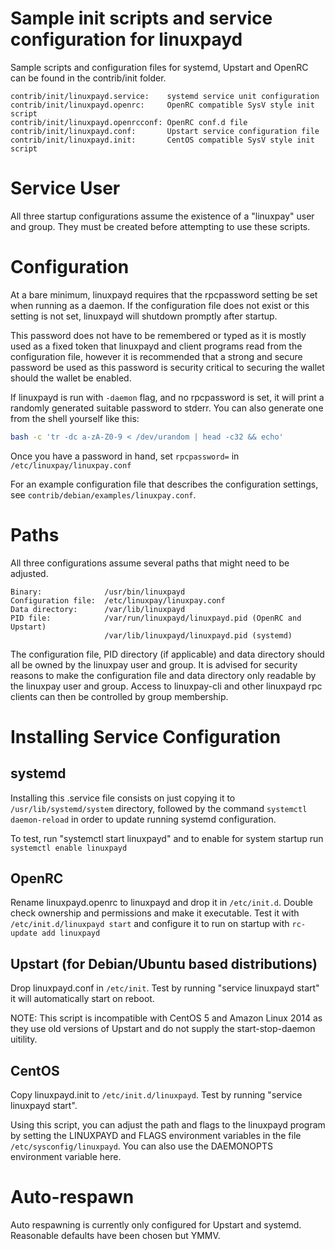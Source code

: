 # Sample init scripts and service configuration for linuxpayd

Sample scripts and configuration files for systemd, Upstart and OpenRC
can be found in the contrib/init folder.

    contrib/init/linuxpayd.service:    systemd service unit configuration
    contrib/init/linuxpayd.openrc:     OpenRC compatible SysV style init script
    contrib/init/linuxpayd.openrcconf: OpenRC conf.d file
    contrib/init/linuxpayd.conf:       Upstart service configuration file
    contrib/init/linuxpayd.init:       CentOS compatible SysV style init script

# Service User

All three startup configurations assume the existence of a "linuxpay" user
and group.  They must be created before attempting to use these scripts.

# Configuration

At a bare minimum, linuxpayd requires that the rpcpassword setting be set
when running as a daemon.  If the configuration file does not exist or this
setting is not set, linuxpayd will shutdown promptly after startup.

This password does not have to be remembered or typed as it is mostly used
as a fixed token that linuxpayd and client programs read from the configuration
file, however it is recommended that a strong and secure password be used
as this password is security critical to securing the wallet should the
wallet be enabled.

If linuxpayd is run with `-daemon` flag, and no rpcpassword is set, it will
print a randomly generated suitable password to stderr.  You can also
generate one from the shell yourself like this:

```bash
bash -c 'tr -dc a-zA-Z0-9 < /dev/urandom | head -c32 && echo'
```

Once you have a password in hand, set `rpcpassword=` in `/etc/linuxpay/linuxpay.conf`

For an example configuration file that describes the configuration settings,
see `contrib/debian/examples/linuxpay.conf`.

# Paths

All three configurations assume several paths that might need to be adjusted.
```
Binary:              /usr/bin/linuxpayd
Configuration file:  /etc/linuxpay/linuxpay.conf
Data directory:      /var/lib/linuxpayd
PID file:            /var/run/linuxpayd/linuxpayd.pid (OpenRC and Upstart)
                     /var/lib/linuxpayd/linuxpayd.pid (systemd)
```
The configuration file, PID directory (if applicable) and data directory
should all be owned by the linuxpay user and group.  It is advised for security
reasons to make the configuration file and data directory only readable by the
linuxpay user and group.  Access to linuxpay-cli and other linuxpayd rpc clients
can then be controlled by group membership.

# Installing Service Configuration

## systemd

Installing this .service file consists on just copying it to
`/usr/lib/systemd/system` directory, followed by the command
`systemctl daemon-reload` in order to update running systemd configuration.

To test, run "systemctl start linuxpayd" and to enable for system startup run
`systemctl enable linuxpayd`

## OpenRC

Rename linuxpayd.openrc to linuxpayd and drop it in `/etc/init.d`.  Double
check ownership and permissions and make it executable.  Test it with
`/etc/init.d/linuxpayd start` and configure it to run on startup with
`rc-update add linuxpayd`

## Upstart (for Debian/Ubuntu based distributions)

Drop linuxpayd.conf in `/etc/init`.  Test by running "service linuxpayd start"
it will automatically start on reboot.

NOTE: This script is incompatible with CentOS 5 and Amazon Linux 2014 as they
use old versions of Upstart and do not supply the start-stop-daemon uitility.

## CentOS

Copy linuxpayd.init to `/etc/init.d/linuxpayd`. Test by running "service linuxpayd start".

Using this script, you can adjust the path and flags to the linuxpayd program by
setting the LINUXPAYD and FLAGS environment variables in the file
`/etc/sysconfig/linuxpayd`. You can also use the DAEMONOPTS environment variable here.

# Auto-respawn

Auto respawning is currently only configured for Upstart and systemd.
Reasonable defaults have been chosen but YMMV.
